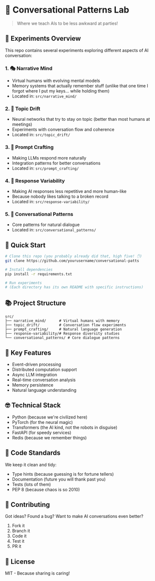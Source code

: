 # 🧠 Conversational Patterns Lab

> Where we teach AIs to be less awkward at parties!

## 🔬 Experiments Overview

This repo contains several experiments exploring different aspects of AI conversation:

### 1. 🎭 Narrative Mind

- Virtual humans with evolving mental models
- Memory systems that actually remember stuff (unlike that one time I forgot where I put my keys... while holding them)
- Located in: `src/narrative_mind/`

### 2. 🎯 Topic Drift

- Neural networks that try to stay on topic (better than most humans at meetings)
- Experiments with conversation flow and coherence
- Located in: `src/topic_drift/`

### 3. 🎨 Prompt Crafting

- Making LLMs respond more naturally
- Integration patterns for better conversations
- Located in: `src/prompt_crafting/`

### 4. 🎲 Response Variability

- Making AI responses less repetitive and more human-like
- Because nobody likes talking to a broken record
- Located in: `src/response-variability/`

### 5. 🤝 Conversational Patterns

- Core patterns for natural dialogue
- Located in: `src/conversational_patterns/`

## 🚀 Quick Start

```bash
# Clone this repo (you probably already did that, high five! ✋)
git clone https://github.com/yourusername/conversational-patts

# Install dependencies
pip install -r requirements.txt

# Run experiments
# (Each directory has its own README with specific instructions)
```

## 📚 Project Structure

```
src/
├── narrative_mind/      # Virtual humans with memory
├── topic_drift/         # Conversation flow experiments
├── prompt_crafting/     # Natural language generation
├── response-variability/# Response diversity studies
└── conversational_patterns/ # Core dialogue patterns
```

## 🎯 Key Features

- Event-driven processing
- Distributed computation support
- Async LLM integration
- Real-time conversation analysis
- Memory persistence
- Natural language understanding

## 🤓 Technical Stack

- Python (because we're civilized here)
- PyTorch (for the neural magic)
- Transformers (the AI kind, not the robots in disguise)
- FastAPI (for speedy services)
- Redis (because we remember things)

## 📝 Code Standards

We keep it clean and tidy:

- Type hints (because guessing is for fortune tellers)
- Documentation (future you will thank past you)
- Tests (lots of them)
- PEP 8 (because chaos is so 2010)

## 🤝 Contributing

Got ideas? Found a bug? Want to make AI conversations even better?

1. Fork it
2. Branch it
3. Code it
4. Test it
5. PR it

## 📜 License

MIT - Because sharing is caring!
